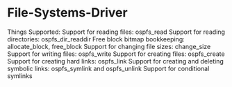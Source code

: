 # File-Systems-Driver

Things Supported:
Support for reading files: ospfs_read
Support for reading directories: ospfs_dir_readdir
Free block bitmap bookkeeping: allocate_block, free_block
Support for changing file sizes: change_size
Support for writing files: ospfs_write
Support for creating files: ospfs_create
Support for creating hard links: ospfs_link
Support for creating and deleting symbolic links: ospfs_symlink and ospfs_unlink
Support for conditional symlinks